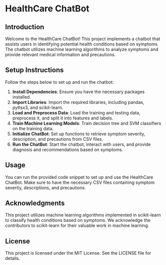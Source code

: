 # HealthCare ChatBot

## Introduction
Welcome to the HealthCare ChatBot! This project implements a chatbot that assists users in identifying potential health conditions based on symptoms. The chatbot utilizes machine learning algorithms to analyze symptoms and provide relevant medical information and precautions.

## Setup Instructions
Follow the steps below to set up and run the chatbot:

1. **Install Dependencies**: Ensure you have the necessary packages installed.
2. **Import Libraries**: Import the required libraries, including pandas, pyttsx3, and scikit-learn.
3. **Load and Preprocess Data**: Load the training and testing data, preprocess it, and split it into features and labels.
4. **Train Machine Learning Models**: Train decision tree and SVM classifiers on the training data.
5. **Initialize ChatBot**: Set up functions to retrieve symptom severity, description, and precautions from CSV files.
6. **Run the ChatBot**: Start the chatbot, interact with users, and provide diagnosis and recommendations based on symptoms.

## Usage

You can run the provided code snippet to set up and use the HealthCare ChatBot. Make sure to have the necessary CSV files containing symptom severity, descriptions, and precautions.

## Acknowledgments

This project utilizes machine learning algorithms implemented in scikit-learn to classify health conditions based on symptoms. We acknowledge the contributors to scikit-learn for their valuable work in machine learning.

## License

This project is licensed under the MIT License. See the LICENSE file for details.
